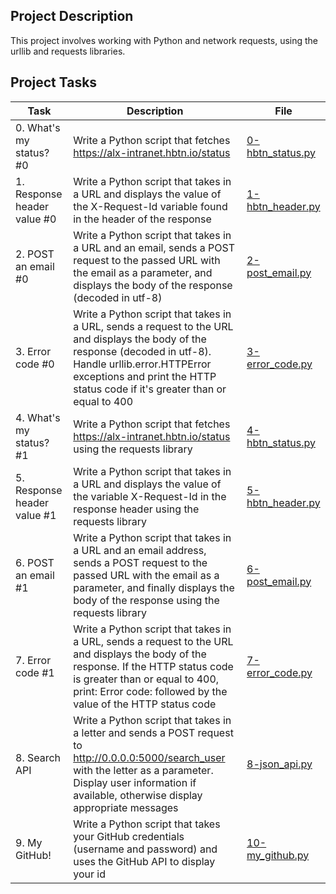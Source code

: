 ## Project Description
This project involves working with Python and network requests, using the urllib and requests libraries.

## Project Tasks
| Task | Description | File |
|------|-------------|------|
| 0. What's my status? #0 | Write a Python script that fetches https://alx-intranet.hbtn.io/status | [0-hbtn_status.py](0-hbtn_status.py) |
| 1. Response header value #0 | Write a Python script that takes in a URL and displays the value of the X-Request-Id variable found in the header of the response | [1-hbtn_header.py](1-hbtn_header.py) |
| 2. POST an email #0 | Write a Python script that takes in a URL and an email, sends a POST request to the passed URL with the email as a parameter, and displays the body of the response (decoded in utf-8) | [2-post_email.py](2-post_email.py) |
| 3. Error code #0 | Write a Python script that takes in a URL, sends a request to the URL and displays the body of the response (decoded in utf-8). Handle urllib.error.HTTPError exceptions and print the HTTP status code if it's greater than or equal to 400 | [3-error_code.py](3-error_code.py) |
| 4. What's my status? #1 | Write a Python script that fetches https://alx-intranet.hbtn.io/status using the requests library | [4-hbtn_status.py](4-hbtn_status.py) |
| 5. Response header value #1 | Write a Python script that takes in a URL and displays the value of the variable X-Request-Id in the response header using the requests library | [5-hbtn_header.py](5-hbtn_header.py) |
| 6. POST an email #1 | Write a Python script that takes in a URL and an email address, sends a POST request to the passed URL with the email as a parameter, and finally displays the body of the response using the requests library | [6-post_email.py](6-post_email.py) |
| 7. Error code #1 | Write a Python script that takes in a URL, sends a request to the URL and displays the body of the response. If the HTTP status code is greater than or equal to 400, print: Error code: followed by the value of the HTTP status code | [7-error_code.py](7-error_code.py) |
| 8. Search API | Write a Python script that takes in a letter and sends a POST request to http://0.0.0.0:5000/search_user with the letter as a parameter. Display user information if available, otherwise display appropriate messages | [8-json_api.py](8-json_api.py) |
| 9. My GitHub! | Write a Python script that takes your GitHub credentials (username and password) and uses the GitHub API to display your id | [10-my_github.py](10-my_github.py) |

